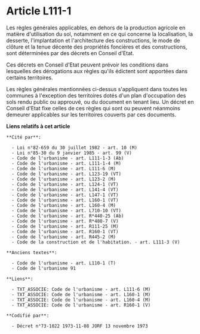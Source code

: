 # Article L111-1

Les règles générales applicables, en dehors de la production agricole en matière d'utilisation du sol, notamment en ce qui
concerne la localisation, la desserte, l'implantation et l'architecture des constructions, le mode de clôture et la tenue
décente des propriétés foncières et des constructions, sont déterminées par des décrets en Conseil d'Etat.

Ces décrets en Conseil d'Etat peuvent prévoir les conditions dans lesquelles des dérogations aux règles qu'ils édictent sont
apportées dans certains territoires.

Les règles générales mentionnées ci-dessus s'appliquent dans toutes les communes à l'exception des territoires dotés d'un
plan d'occupation des sols rendu public ou approuvé, ou du document en tenant lieu. Un décret en Conseil d'Etat fixe celles
de ces règles qui sont ou peuvent néanmoins demeurer applicables sur les territoires couverts par ces documents.

**Liens relatifs à cet article**

	**Cité par**:

	  - Loi n°82-659 du 30 juillet 1982 - art. 10 (M)
	  - Loi n°85-30 du 9 janvier 1985 - art. 99 (V)
	  - Code de l'urbanisme - art. L111-1-3 (Ab)
	  - Code de l'urbanisme - art. L111-1-4 (M)
	  - Code de l'urbanisme - art. L111-6 (M)
	  - Code de l'urbanisme - art. L123-19 (VT)
	  - Code de l'urbanisme - art. L123-2 (M)
	  - Code de l'urbanisme - art. L124-1 (VT)
	  - Code de l'urbanisme - art. L141-4 (VT)
	  - Code de l'urbanisme - art. L147-1 (VT)
	  - Code de l'urbanisme - art. L160-1 (VT)
	  - Code de l'urbanisme - art. L160-4 (M)
	  - Code de l'urbanisme - art. L710-10 (VT)
	  - Code de l'urbanisme - art. R*440-25 (Ab)
	  - Code de l'urbanisme - art. R*480-7 (V)
	  - Code de l'urbanisme - art. R111-25 (M)
	  - Code de l'urbanisme - art. R160-1 (VT)
	  - Code de l'urbanisme - art. R445-2 (M)
	  - Code de la construction et de l'habitation. - art. L111-3 (V)

	**Anciens textes**:

	  - Code de l'urbanisme - art. L110-1 (T)
	  - Code de l'urbanisme 91

	**Liens**:

	  - TXT_ASSOCIE: Code de l'urbanisme - art. L111-6 (M)
	  - TXT_ASSOCIE: Code de l'urbanisme - art. L160-1 (M)
	  - TXT_ASSOCIE: Code de l'urbanisme - art. L160-4 (M)
	  - TXT_ASSOCIE: Code de l'urbanisme - art. R160-1 (V)

	**Codifié par**:

	  - Décret n°73-1022 1973-11-08 JORF 13 novembre 1973
